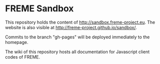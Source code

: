 # FREME Sandbox

This repository holds the content of http://sandbox.freme-project.eu. The website is also visible at 
http://freme-project.github.io/sandbox/.

Commits to the branch "gh-pages" will be deployed immediately to the homepage.

The wiki of this repository hosts all documentation for Javascript client codes of FREME.
